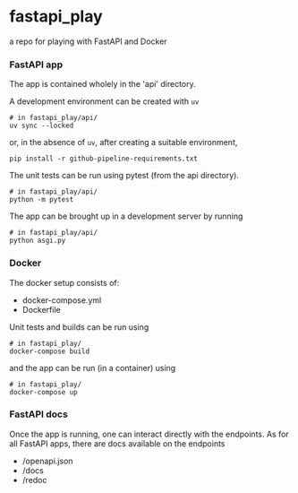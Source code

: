 # fastapi_play
a repo for playing with FastAPI and Docker

### FastAPI app ###

The app is contained wholely in the 'api' directory.

A development environment can be created with `uv`
```
# in fastapi_play/api/
uv sync --locked
```
or, in the absence of `uv`, after creating a suitable environment,
```
pip install -r github-pipeline-requirements.txt
```

The unit tests can be run using pytest (from the api directory).
```
# in fastapi_play/api/
python -m pytest
```

The app can be brought up in a development server by running
```
# in fastapi_play/api/
python asgi.py
```

### Docker ###

The docker setup consists of:

*  docker-compose.yml
*  Dockerfile

Unit tests and builds can be run using
```
# in fastapi_play/
docker-compose build
```
and the app can be run (in a container) using
```
# in fastapi_play/
docker-compose up
```

### FastAPI docs ###

Once the app is running, one can interact directly with the endpoints. As for all FastAPI apps, there are docs available on the endpoints
*  /openapi.json
*  /docs
*  /redoc